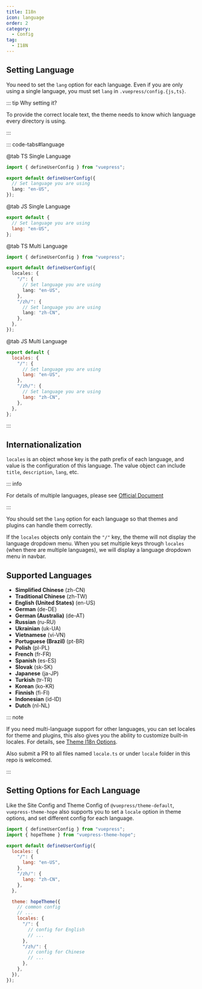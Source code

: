 ```yaml
---
title: I18n
icon: language
order: 2
category:
  - Config
tag:
  - I18N
---
```


## Setting Language <Badge text="important" type="danger" />

You need to set the `lang` option for each language. Even if you are only using a single language, you must set `lang` in `.vuepress/config.{js,ts}`.

::: tip Why setting it?

To provide the correct locale text, the theme needs to know which language every directory is using.

:::

::: code-tabs#language

@tab TS Single Language

```ts title=".vuepress/config.ts"
import { defineUserConfig } from "vuepress";

export default defineUserConfig({
  // Set language you are using
  lang: "en-US",
});
```

@tab JS Single Language

```js title=".vuepress/config.js"
export default {
  // Set language you are using
  lang: "en-US",
};
```

@tab TS Multi Language

```ts title=".vuepress/config.ts"
import { defineUserConfig } from "vuepress";

export default defineUserConfig({
  locales: {
    "/": {
      // Set language you are using
      lang: "en-US",
    },
    "/zh/": {
      // Set language you are using
      lang: "zh-CN",
    },
  },
});
```

@tab JS Multi Language

```js title=".vuepress/config.js"
export default {
  locales: {
    "/": {
      // Set language you are using
      lang: "en-US",
    },
    "/zh/": {
      // Set language you are using
      lang: "zh-CN",
    },
  },
};
```

:::

## Internationalization

`locales` is an object whose key is the path prefix of each language, and value is the configuration of this language. The value object can include `title`, `description`, `lang`, etc.

::: info

For details of multiple languages, please see [Official Document](https://vuejs.press/guide/i18n.html)

:::

You should set the `lang` option for each language so that themes and plugins can handle them correctly.

If the `locales` objects only contain the `"/"` key, the theme will not display the language dropdown menu. When you set multiple keys through `locales` (when there are multiple languages), we will display a language dropdown menu in navbar.

## Supported Languages

- **Simplified Chinese** (zh-CN)
- **Traditional Chinese** (zh-TW)
- **English (United States)** (en-US)
- **German** (de-DE)
- **German (Australia)** (de-AT)
- **Russian** (ru-RU)
- **Ukrainian** (uk-UA)
- **Vietnamese** (vi-VN)
- **Portuguese (Brazil)** (pt-BR)
- **Polish** (pl-PL)
- **French** (fr-FR)
- **Spanish** (es-ES)
- **Slovak** (sk-SK)
- **Japanese** (ja-JP)
- **Turkish** (tr-TR)
- **Korean** (ko-KR)
- **Finnish** (fi-FI)
- **Indonesian** (id-ID)
- **Dutch** (nl-NL)

::: note

If you need multi-language support for other languages, you can set locales for theme and plugins, this also gives you the ability to customize built-in locales. For details, see [Theme I18n Options](./theme/i18n.md).

Also submit a PR to all files named `locale.ts` or under `locale` folder in this repo is welcomed.

:::

## Setting Options for Each Language

Like the Site Config and Theme Config of `@vuepress/theme-default`, `vuepress-theme-hope` also supports you to set a `locale` option in theme options, and set different config for each language.

```js title=".vuepress/config.js"
import { defineUserConfig } from "vuepress";
import { hopeTheme } from "vuepress-theme-hope";

export default defineUserConfig({
  locales: {
    "/": {
      lang: "en-US",
    },
    "/zh/": {
      lang: "zh-CN",
    },
  },

  theme: hopeTheme({
    // common config
    // ...
    locales: {
      "/": {
        // config for English
        // ...
      },
      "/zh/": {
        // config for Chinese
        // ...
      },
    },
  }),
});
```
